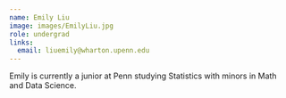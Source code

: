 ```yaml
---
name: Emily Liu
image: images/EmilyLiu.jpg
role: undergrad
links:
  email: liuemily@wharton.upenn.edu
---
```


Emily is currently a junior at Penn studying Statistics with minors in Math and Data Science. 